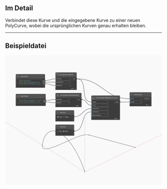 ## Im Detail
Verbindet diese Kurve und die eingegebene Kurve zu einer neuen PolyCurve, wobei die ursprünglichen Kurven genau erhalten bleiben.
___
## Beispieldatei

![Join](./Autodesk.DesignScript.Geometry.Curve.Join_img.jpg)

